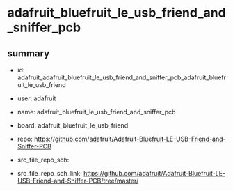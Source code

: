 # adafruit_bluefruit_le_usb_friend_and_sniffer_pcb
 
## summary 
* id: adafruit_adafruit_bluefruit_le_usb_friend_and_sniffer_pcb_adafruit_bluefruit_le_usb_friend
* user: adafruit
* name: adafruit_bluefruit_le_usb_friend_and_sniffer_pcb
* board: adafruit_bluefruit_le_usb_friend
* repo: https://github.com/adafruit/Adafruit-Bluefruit-LE-USB-Friend-and-Sniffer-PCB



* src_file_repo_sch: 
* src_file_repo_sch_link: https://github.com/adafruit/Adafruit-Bluefruit-LE-USB-Friend-and-Sniffer-PCB/tree/master/




